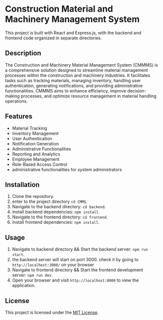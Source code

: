 # Construction Material and Machinery Management System

This project is built with React and Express.js, with the backend and frontend code organized in separate directories.

## Description

The Construction and Machinery Material Management System (CMMMS) is a comprehensive solution designed to streamline material management processes within the construction and machinery industries. It facilitates tasks such as tracking materials, managing inventory, handling user authentication, generating notifications, and providing administrative functionalities. CMMMS aims to enhance efficiency, improve decision-making processes, and optimize resource management in material handling operations.

## Features

- Material Tracking
- Inventory Management
- User Authentication
- Notification Generation
- Administrative Functionalities
- Reporting and Analytics
- Employee Management
- Role-Based Access Control
- administrative functionalities for system administrators

## Installation

1. Clone the repository.
2. enter to the project directory ` cd CMMS `.
3. Navigate to the backend directory: `cd backend`.
4. Install backend dependencies: `npm install`.
6. Navigate to the frontend directory: `cd frontend`.
7. Install frontend dependencies: `npm install`.

## Usage

1. Navigate to backend directory && Start the backend server: `npm run start`.
2. the backend server will start on port 3000. check it by going to ` http://localhost:3000/ ` on your browser
3. Navigate to frontend directory && Start the frontend development server: `npm run dev`.
4. Open your browser and visit `http://localhost:8000` to view the application.

## License

This project is licensed under the [MIT License](https://opensource.org/license/mit).
